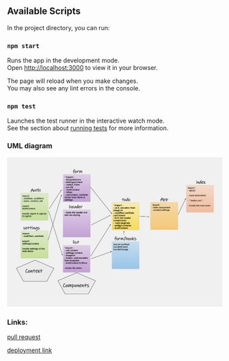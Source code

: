 ## Available Scripts

In the project directory, you can run:

### `npm start`

Runs the app in the development mode.\
Open [http://localhost:3000](http://localhost:3000) to view it in your browser.

The page will reload when you make changes.\
You may also see any lint errors in the console.

### `npm test`

Launches the test runner in the interactive watch mode.\
See the section about [running tests](https://facebook.github.io/create-react-app/docs/running-tests) for more information.


### UML diagram

![uml](./src/assets/todo2.png)

### Links:

[pull request](https://github.com/marah-jaradat/To-do/pull/1)

[deployment link](https://todo2-kappa.vercel.app/)



